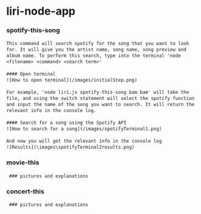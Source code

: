 # liri-node-app

### spotify-this-song

    This command will search spotify for the song that you want to look for. It will give you the artist name, song name, song preview and album name. To perform this search, type into the terminal 'node <filename> <command> <search term>' 
    
    #### Open terminal
    ![How to open terminal](/images/initialStep.png)
    
    For example, 'node liri.js spotify-this-song bam bam' will take the file, and using the switch statement will select the spotify function and input the name of the song you want to search. It will return the relevant info in the console log. 
    
    #### Search for a song using the Spotify API
    ![How to search for a song](/images/spotifyTerminal1.png)
    
    And now you will get the relevant info in the console log
    ![Results](\images\spotifyTerminal2results.png)


### movie-this
    
     ### pictures and explanations

### concert-this

     ### pictures and explanations
